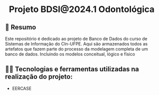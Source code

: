 <h1 align="center"> Projeto BDSI@2024.1 Odontológica</h1>


## 📕 Resumo
Este repositório é dedicado ao projeto de Banco de Dados do curso de Sistemas de Informação do CIn-UFPE. Aqui são armazenados todos as artefatos que fazem parte do processo da modelagem completa de um banco de dados. Incluindo os modelos conceitual, lógico e físico


## 🧑‍💻 Tecnologias e ferramentas utilizadas na realização do projeto:

- EERCASE

